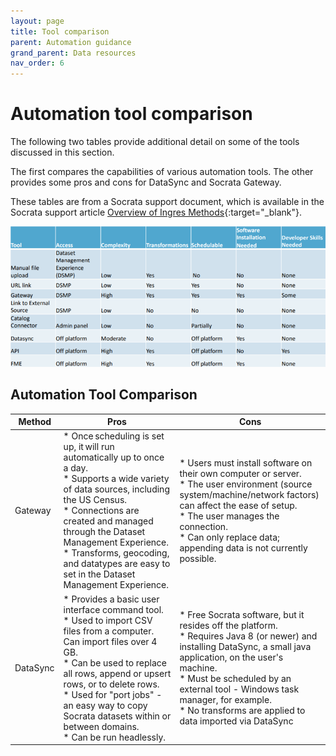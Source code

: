 ```yaml
---
layout: page
title: Tool comparison
parent: Automation guidance
grand_parent: Data resources
nav_order: 6
---
```


# Automation tool comparison
The following two tables provide additional detail on some of the tools discussed in this section. 

The first compares the capabilities of various automation tools. The other provides some pros and cons for DataSync and Socrata Gateway. 

These tables are from a Socrata support document, which is available in the Socrata support article [Overview of Ingres Methods](https://support.socrata.com/hc/en-us/articles/360052930494-Overview-of-Ingress-Methods){:target="_blank"}.

![](../assets/automation_5.png)

## Automation Tool Comparison 
| Method    | Pros                                                                                                                                                                                                                                                                                                                                                                | Cons                                                                                                                                                                                                                                                                                                                                      |
|-----------|---------------------------------------------------------------------------------------------------------------------------------------------------------------------------------------------------------------------------------------------------------------------------------------------------------------------------------------------------------------------|-------------------------------------------------------------------------------------------------------------------------------------------------------------------------------------------------------------------------------------------------------------------------------------------------------------------------------------------|
| Gateway   | * Once scheduling is set up,   it will run automatically up to once a day. <br>     * Supports a wide variety of data sources, including the US   Census. <br>     * Connections are created and managed through the Dataset Management   Experience. <br>     * Transforms, geocoding, and datatypes are easy to set in the Dataset   Management Experience.       | * Users must install software on   their own computer or server.  <br>     * The user environment (source system/machine/network factors) can affect   the ease of setup.  <br>     * The user manages the connection. <br>     * Can only replace data; appending data is not currently possible.                                        |
| DataSync  | * Provides a basic user   interface command tool. <br>     * Used to import CSV files from a computer.  Can import files over 4   GB. <br>     * Can be used to replace all rows, append or upsert rows, or to   delete rows. <br>     * Used for "port jobs" - an easy way to copy Socrata datasets   within or between domains. <br>     * Can be run headlessly. | * Free Socrata software, but it   resides off the platform. <br>     * Requires Java 8 (or newer) and installing DataSync, a small java   application, on the user's machine. <br>     * Must be scheduled by an external tool - Windows task manager, for   example. <br>     * No transforms are applied to data imported via DataSync  |